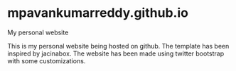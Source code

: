 mpavankumarreddy.github.io
==========================

My personal website

This is my personal website being hosted on github. The template has been inspired by jacinabox. The website has been made using twitter bootstrap with some customizations.
